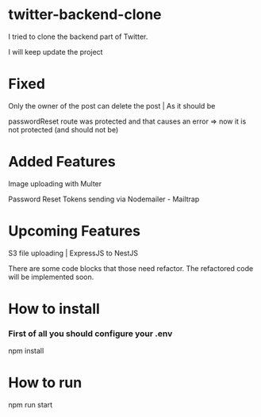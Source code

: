 # twitter-backend-clone

I tried to clone the backend part of Twitter.

I will keep update the project

# Fixed

Only the owner of the post can delete the post | As it should be

passwordReset route was protected and that causes an error => now it is not protected (and should not be)

# Added Features

Image uploading with Multer

Password Reset Tokens sending via Nodemailer - Mailtrap

# Upcoming Features

S3 file uploading | ExpressJS to NestJS

There are some code blocks that those need refactor.
The refactored code will be implemented soon.

# How to install

<h3> First of all you should configure your .env</h3>

npm install

# How to run

npm run start
